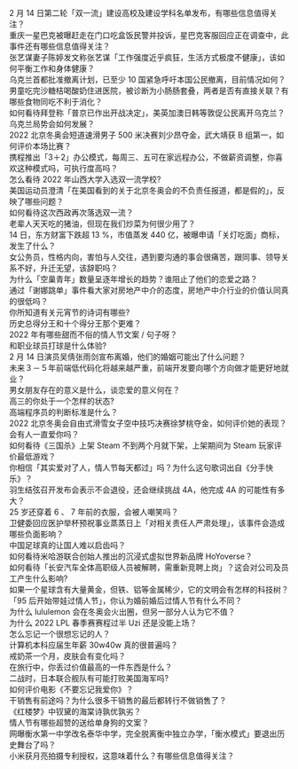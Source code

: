 2 月 14 日第二轮「双一流」建设高校及建设学科名单发布，有哪些信息值得关注？  
重庆一星巴克被曝赶走在门口吃盒饭民警并投诉，星巴克客服回应正在调查中，此事件还有哪些信息值得关注？  
张艺谋妻子陈婷发文称张艺谋「工作强度近乎疯狂，生活方式极度不健康」，该如何平衡工作和身体健康？  
乌克兰首都批准撤离计划，已至少 10 国紧急呼吁本国公民撤离，目前情况如何？  
男童吃完沙糖桔喝酸奶住进医院，被诊断为小肠肠套叠，两者是否有直接关联？有哪些食物同吃不利于消化？  
如何看待拜登称「普京已作出开战决定」，美英加澳日韩等敦促公民离开乌克兰？乌克兰局势会如何发展？  
2022 北京冬奥会短道速滑男子 500 米决赛刘少昂夺金，武大靖获 B 组第一，如何评价本场比赛？  
携程推出「3＋2」办公模式，每周三、五可在家远程办公，不做薪资调整，你喜欢这种模式吗，可执行度高吗？  
怎么看待 2022 年山西大学入选双一流学校?  
美国运动员澄清「在美国看到的关于北京冬奥会的不负责任报道，都是假的」，反映了哪些问题？  
如何看待这次西政再次落选双一流？  
老辈人天天吃的猪油，但现在我们炒菜为何很少用了？  
14 日，东方财富下跌超 13 %，市值蒸发 440 亿，被曝申请「关灯吃面」商标，发生了什么？  
女公务员，性格内向，害怕与人交往，遇到要沟通的事会很痛苦，跟同事、领导关系不好，升迁无望，该辞职吗？  
为什么「空巢青年」数量呈逐年增长的趋势？谁阻止了他们的恋爱之路？  
通过「谢娜跳单」事件看大家对房地产中介的态度，房地产中介行业的价值认同真的很低吗？  
你所知道有关元宵节的诗词有哪些?  
历史总得分王和十个得分王那个更难？  
2022 年有哪些甜而不俗的情人节文案 / 句子呀？  
和职业球员打球是什么体验?  
2 月 14 日演员吴倩张雨剑宣布离婚，他们的婚姻可能出了什么问题？  
未来３－５年前端低代码化将越来越严重，前端开发要向哪个方向做才能更好地就业？  
男女朋友存在的意义是什么，谈恋爱的意义何在？  
高三的你处于一个怎样的状态?  
高端程序员的判断标准是什么？  
2022 北京冬奥会自由式滑雪女子空中技巧决赛徐梦桃夺金，如何评价她的表现？  
会有人一直爱你吗？  
如何看待《三国杀》上架 Steam 不到两个月就下架，上架期间为 Steam 玩家评价最低游戏？  
你相信「其实爱对了人，情人节每天都过」吗？为什么这句歌词出自《分手快乐》？  
羽生结弦召开发布会表示不会退役，还会继续挑战 4A，他完成 4A 的可能性有多大？  
25 岁还穿着 6 、 7 年前的衣服，会被人嘲笑吗？  
卫健委回应医护举杯预祝事业蒸蒸日上「对相关责任人严肃处理」，该事件会造成哪些负面影响？  
中国足球真的让国人难以启齿吗？  
如何看待米哈游联合创始人推出的沉浸式虚拟世界新品牌 HoYoverse？  
如何看待「长安汽车全体高职级人员被解聘，需重新竞聘上岗」？这会对公司及员工产生什么影响?  
如果一个星球含有大量黄金，但铁、铝等金属稀少，它的文明会有怎样的科技树？  
「95 后开始带娃过情人节」，你认为婚前婚后过情人节有什么不同？  
为什么 lululemon 会在冬奥会火出圈，但另一部分人认为它不值？  
为什么 2022 LPL 春季赛赛程过半 Uzi 还是没能上场？  
怎么忘记一个很想忘记的人？  
计算机本科应届生年薪 30w40w 真的很普遍吗？  
戒奶茶一个月，皮肤会有变化吗？  
在旅行中，你丢过价值最高的一件东西是什么？  
二战时，日本联合舰队有可能打败美国海军吗?  
如何评价电影《不要忘记我爱你》？  
干销售有前途吗？为什么很多干销售的最后都转行不做销售了？  
《红楼梦》中钗黛的海棠诗孰优孰劣？  
情人节有哪些超赞的送给单身狗的文案？  
网曝衡水第一中学改名泰华中学，完全脱离衡中独立办学，「衡水模式」要退出历史舞台了吗？  
小米获月亮拍摄专利授权，这意味着什么？有哪些信息值得关注？  
